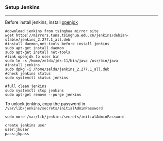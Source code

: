 ### Setup Jenkins
***
Before install jenkins, install [openjdk](../../doc/develop/java.md)  

```shell
#download jenkins from tsinghua mirror site
wget https://mirrors.tuna.tsinghua.edu.cn/jenkins/debian-stable/jenkins_2.277.1_all.deb
#install daemon,net-tools before install jenkins
sudo apt-get install daemon
sudo apt-get install net-tools
#link openjdk to user bin
sudo ln -s /home/zelda/jdk-11/bin/java /usr/bin/java
#install jenkins
sudo dpkg -i /home/zelda/jenkins_2.277.1_all.deb
#check jenkins status
sudo systemctl status jenkins

#full clean jenkins
sudo systemctl stop jenkins
sudo apt-get remove --purge jenkins
```
  
  
To unlock jenkins, copy the password in `/var/lib/jenkins/secrets/initialAdminPassword`
```shell
sudo more /var/lib/jenkins/secrets/initialAdminPassword
``` 
```
create jenkins user  
user:jkuser  
pass:jkpass  
```

